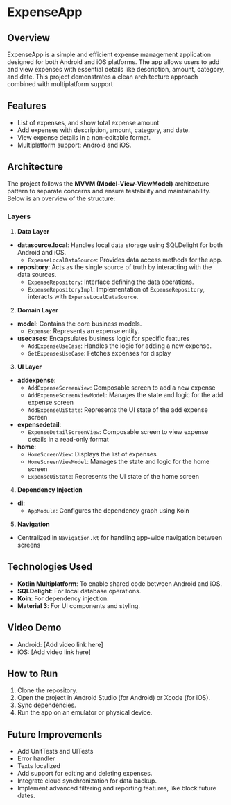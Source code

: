 # ExpenseApp

## Overview
ExpenseApp is a simple and efficient expense management application designed for both Android and iOS platforms. The app allows users to add and view expenses with essential details like description, amount, category, and date. This project demonstrates a clean architecture approach combined with multiplatform support

## Features
- List of expenses, and show total expense amount
- Add expenses with description, amount, category, and date.
- View expense details in a non-editable format.
- Multiplatform support: Android and iOS.

## Architecture
The project follows the **MVVM (Model-View-ViewModel)** architecture pattern to separate concerns and ensure testability and maintainability. Below is an overview of the structure:

### Layers
1. **Data Layer**
  - **datasource.local**: Handles local data storage using SQLDelight for both Android and iOS.
    - `ExpenseLocalDataSource`: Provides data access methods for the app.
  - **repository**: Acts as the single source of truth by interacting with the data sources.
    - `ExpenseRepository`: Interface defining the data operations.
    - `ExpenseRepositoryImpl`: Implementation of `ExpenseRepository`, interacts with `ExpenseLocalDataSource`.

2. **Domain Layer**
  - **model**: Contains the core business models.
    - `Expense`: Represents an expense entity.
  - **usecases**: Encapsulates business logic for specific features
    - `AddExpenseUseCase`: Handles the logic for adding a new expense.
    - `GetExpensesUseCase`: Fetches expenses for display

3. **UI Layer**
  - **addexpense**:
    - `AddExpenseScreenView`: Composable screen to add a new expense
    - `AddExpenseScreenViewModel`: Manages the state and logic for the add expense screen
    - `AddExpenseUiState`: Represents the UI state of the add expense screen
  - **expensedetail**:
    - `ExpenseDetailScreenView`: Composable screen to view expense details in a read-only format
  - **home**:
    - `HomeScreenView`: Displays the list of expenses
    - `HomeScreenViewModel`: Manages the state and logic for the home screen
    - `ExpenseUiState`: Represents the UI state of the home screen

4. **Dependency Injection**
  - **di**:
    - `AppModule`: Configures the dependency graph using Koin

5. **Navigation**
  - Centralized in `Navigation.kt` for handling app-wide navigation between screens

## Technologies Used
- **Kotlin Multiplatform**: To enable shared code between Android and iOS.
- **SQLDelight**: For local database operations.
- **Koin**: For dependency injection.
- **Material 3**: For UI components and styling.

## Video Demo
- Android: [Add video link here]
- iOS: [Add video link here]

## How to Run
1. Clone the repository.
2. Open the project in Android Studio (for Android) or Xcode (for iOS).
3. Sync dependencies.
4. Run the app on an emulator or physical device.

## Future Improvements
- Add UnitTests and UITests
- Error handler
- Texts localized
- Add support for editing and deleting expenses.
- Integrate cloud synchronization for data backup.
- Implement advanced filtering and reporting features, like block future dates.

